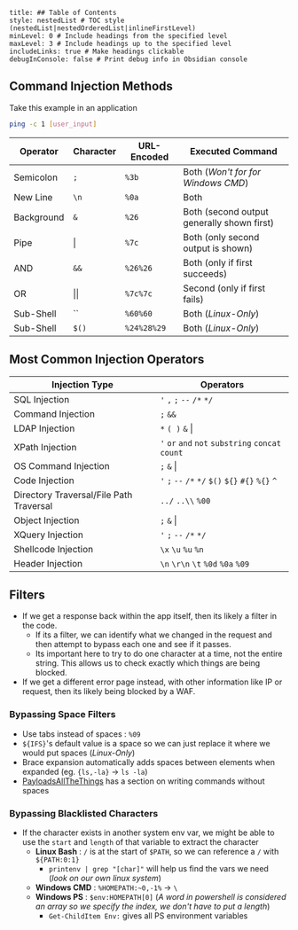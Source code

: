 ```table-of-contents
title: ## Table of Contents
style: nestedList # TOC style (nestedList|nestedOrderedList|inlineFirstLevel)
minLevel: 0 # Include headings from the specified level
maxLevel: 3 # Include headings up to the specified level
includeLinks: true # Make headings clickable
debugInConsole: false # Print debug info in Obsidian console
```
## Command Injection Methods
Take this example in an application
```bash
ping -c 1 [user_input]
```

| Operator   | Character | URL-Encoded | Executed Command                           |
| ---------- | --------- | ----------- | ------------------------------------------ |
| Semicolon  | `;`       | `%3b`       | Both (*Won't for for Windows CMD*)         |
| New Line   | `\n`      | `%0a`       | Both                                       |
| Background | `&`       | `%26`       | Both (second output generally shown first) |
| Pipe       | \|        | `%7c`       | Both (only second output is shown)         |
| AND        | `&&`      | `%26%26`    | Both (only if first succeeds)              |
| OR         | \|\|      | `%7c%7c`    | Second (only if first fails)               |
| Sub-Shell  | ``        | `%60%60`    | Both (*Linux-Only*)                        |
| Sub-Shell  | `$()`     | `%24%28%29` | Both (*Linux-Only*)                        |
## Most Common Injection Operators

| Injection Type                          | Operators                                          |
| --------------------------------------- | -------------------------------------------------- |
| SQL Injection                           | `'` `,` `;` `--` `/*` `*/`                         |
| Command Injection                       | `;` `&&`                                           |
| LDAP Injection                          | `*` `( )` `&` \|                                   |
| XPath Injection                         | `'` `or` `and` `not` `substring` `concat` `count`  |
| OS Command Injection                    | `;` `&` \|                                         |
| Code Injection                          | `'` `;` `--` `/*` `*/` `$()` `${}` `#{}` `%{}` `^` |
| Directory Traversal/File Path Traversal | `../` `..\\` `%00`                                 |
| Object Injection                        | `;` `&` \|                                         |
| XQuery Injection                        | `'` `;` `--` `/*` `*/`                             |
| Shellcode Injection                     | `\x` `\u` `%u` `%n`                                |
| Header Injection                        | `\n` `\r\n` `\t` `%0d` `%0a` `%09`                 |
## Filters
- If we get a response back within the app itself, then its likely a filter in the code.
	- If its a filter, we can identify what we changed in the request and then attempt to bypass each one and see if it passes.
	- Its important here to try to do one character at a time, not the entire string. This allows us to check exactly which things are being blocked.
- If we get a different error page instead, with other information like IP or request, then its likely being blocked by a WAF.

### Bypassing Space Filters
- Use tabs instead of spaces : `%09`
- `${IFS}`'s default value is a space so we can just replace it where we would put spaces (*Linux-Only*)
- Brace expansion automatically adds spaces between elements when expanded (eg. `{ls,-la}` -> `ls -la`)
- [PayloadsAllTheThings](https://github.com/swisskyrepo/PayloadsAllTheThings/tree/master/Command%20Injection#bypass-without-space) has a section on writing commands without spaces

### Bypassing Blacklisted Characters
- If the character exists in another system env var, we might be able to use the `start` and `length` of that variable to extract the character
	- **Linux Bash** : `/` is at the start of `$PATH`, so we can reference a `/` with `${PATH:0:1}`
		- `printenv | grep "[char]"` will help us find the vars we need (*look on our own linux system*)
	- **Windows CMD** : `%HOMEPATH:~0,-1%` -> `\`
	- **Windows PS** : `$env:HOMEPATH[0]` (*A word in powershell is considered an array so we specify the index, we don't have to put a length*)
		- `Get-ChildItem Env:` gives all PS environment variables